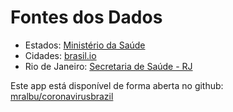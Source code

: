 # Fontes dos Dados

- Estados: [Ministério da Saúde](https://covid.saude.gov.br/)
- Cidades: [brasil.io](https://brasil.io/dataset/covid19/caso)
- Rio de Janeiro: [Secretaria de Saúde - RJ](http://painel.saude.rj.gov.br/monitoramento/covid19.html)

Este app está disponível de forma aberta no github: [mralbu/coronavirusbrazil](https://github.com/mralbu/coronavirusbrazil)
